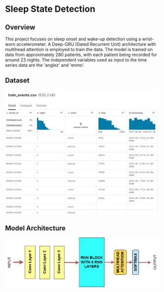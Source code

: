 # Sleep State Detection

## Overview

This project focuses on sleep onset and wake-up detection using a wrist-worn accelerometer. A Deep-GRU (Gated Recurrent Unit) architecture with multihead attention is employed to train the data. The model is trained on data from approximately 280 patients, with each patient being recorded for around 23 nights. The independent variables used as input to the time series data are the 'anglez' and 'enmo'.

## Dataset

![Image Alt text](/sleep_train_events.csv_dataset.JPG)



## Model Architecture

![Image Alt text](/deep_gru.jpg)
